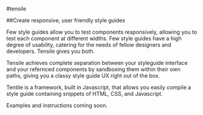 #tensile


##Create responsive, user friendly style guides

Few style guides allow you to test components responsively, allowing you to test each component at different widths. Few style guides have a high degree of usability, catering for the needs of fellow designers and developers. Tensile gives you both.

Tensile achieves complete separation between your styleguide interface and your refernced components by sandboxing them within their own paths, giving you a classy style guide UX right out of the box.

Tentile is a framework, built in Javascript, that allows you easily compile a style guide containing snippets of HTML, CSS, and Javascript.

Examples and instructions coming soon.
